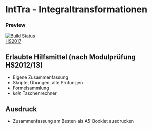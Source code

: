 IntTra - Integraltransformationen
======
### Preview
[![Build Status](https://travis-ci.org/HSR-Stud/IntTra.svg?branch=master)](https://travis-ci.org/HSR-Stud/IntTra)  
[HS2017](https://github.com/HSR-Stud/IntTra/releases/download/HS2017/IntTra.pdf)


## Erlaubte Hilfsmittel (nach Modulprüfung HS2012/13)

  * Eigene Zusammenfassung
  * Skripte, Übungen, alte Prüfungen
  * Formelsammlung
  * *kein* Taschenrechner
  
## Ausdruck 
  * Zusammenfassung am Besten als A5-Booklet ausdrucken  
